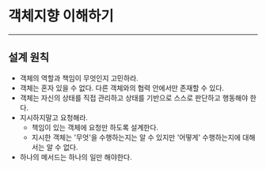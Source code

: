 # 객체지향 이해하기

---

## 설계 원칙
- 객체의 역할과 책임이 무엇인지 고민하라.
- 객체는 혼자 있을 수 없다. 다른 객체와의 협력 안에서만 존재할 수 있다.
- 객체는 자신의 상태를 직접 관리하고 상태를 기반으로 스스로 판단하고 행동해야 한다.
- 지시하지말고 요청해라.
  - 책임이 있는 객체에 요청만 하도록 설계한다.
  - 지시한 객체는 '무엇'을 수행하는지는 알 수 있지만 '어떻게' 수행하는지에 대해서는 알 수 없다.
- 하나의 메서드는 하나의 일만 해야한다.
